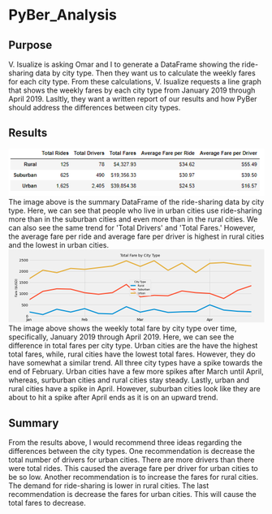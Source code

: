 # PyBer_Analysis
## Purpose
V. Isualize is asking Omar and I to generate a DataFrame showing the ride-sharing data by city type. Then they want us to calculate the weekly fares for each city type. From these calculations, V. Isualize requests a line graph that shows the weekly fares by each city type from January 2019 through April 2019. Lasltly, they want a written report of our results and how PyBer should address the differences between city types.
## Results
![Summary DataFrame](analysis/Summary_DataFrame.PNG)\
The image above is the summary DataFrame of the ride-sharing data by city type. Here, we can see that people who live in urban cities use ride-sharing more than in the suburban cities and even more than in the rural cities. We can also see the same trend for 'Total Drivers' and 'Total Fares.' However, the average fare per ride and average fare per driver is highest in rural cities and the lowest in urban cities.\
![Total Fares by City Type](analysis/Total_Fare_by_City_Type.png)\
The image above shows the weekly total fare by city type over time, specifically, January 2019 through April 2019. Here, we can see the difference in total fares per city type. Urban cities are the have the highest total fares, while, rural cities have the lowest total fares. However, they do have somewhat a similar trend. All three city types have a spike towards the end of February. Urban cities have a few more spikes after March until April, whereas, surburban cities and rural cities stay steady. Lastly, urban and rural cities have a spike in April. However, suburban cities look like they are about to hit a spike after April ends as it is on an upward trend.
## Summary
From the results above, I would recommend three ideas regarding the differences between the city types. One recommendation is decrease the total number of drivers for urban cities. There are more drivers than there were total rides. This caused the average fare per driver for urban cities to be so low. Another recommendation is to increase the fares for rural cities. The demand for ride-sharing is lower in rural cities. The last recommendation is decrease the fares for urban cities. This will cause the total fares to decrease.
